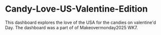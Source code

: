 # Candy-Love-US-Valentine-Edition
This dashboard explores the love of the USA for the candies on valentine'd Day. The dashboard was a part of of Makeovermonday2025 WK7.
